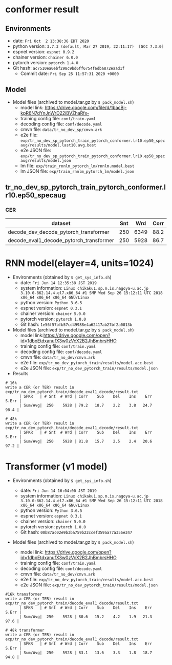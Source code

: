 # conformer result
## Environments
- date: `Fri Oct  2 13:38:36 EDT 2020`
- python version: `3.7.3 (default, Mar 27 2019, 22:11:17)  [GCC 7.3.0]`
- espnet version: `espnet 0.9.2`
- chainer version: `chainer 6.0.0`
- pytorch version: `pytorch 1.4.0`
- Git hash: `ac7510ea0ebf298c9bd6ff6754f6dba872eaad1f`
  - Commit date: `Fri Sep 25 11:57:31 2020 +0000`

## Model
- Model files (archived to model.tar.gz by `$ pack_model.sh`)
  - model link: https://drive.google.com/file/d/1bacBj-kpR6N7dYnJnWrD22iBVZhaRfx-
  - training config file: `conf/train.yaml`
  - decoding config file: `conf/decode.yaml`
  - cmvn file: `data/tr_no_dev_sp/cmvn.ark`
  - e2e file: `exp/tr_no_dev_sp_pytorch_train_pytorch_conformer.lr10.ep50_specaug/results/model.last10.avg.best`
  - e2e JSON file: `exp/tr_no_dev_sp_pytorch_train_pytorch_conformer.lr10.ep50_specaug/results/model.json`
  - lm file: `exp/train_rnnlm_pytorch_lm/rnnlm.model.best`
  - lm JSON file: `exp/train_rnnlm_pytorch_lm/model.json`

## tr_no_dev_sp_pytorch_train_pytorch_conformer.lr10.ep50_specaug
### CER

|dataset|Snt|Wrd|Corr|Sub|Del|Ins|Err|S.Err|
|---|---|---|---|---|---|---|---|---|
|decode_dev_decode_pytorch_transformer|250|6349|88.2|9.6|2.1|1.2|13.0|86.0|
|decode_eval1_decode_pytorch_transformer|250|5928|86.7|10.7|2.5|1.3|14.5|88.0|

# RNN model(elayer=4, units=1024)
  - Environments (obtained by `$ get_sys_info.sh`)
    - date: `Fri Jun 14 12:35:38 JST 2019`
    - system information: `Linux chikaku1.sp.m.is.nagoya-u.ac.jp 3.10.0-862.14.4.el7.x86_64 #1 SMP Wed Sep 26 15:12:11 UTC 2018 x86_64 x86_64 x86_64 GNU/Linux`
    - python version: `Python 3.6.5`
    - espnet version: `espnet 0.3.1`
    - chainer version: `chainer 5.0.0`
    - pytorch version: `pytorch 1.0.0`
    - Git hash: `1e56f57bfb57cd49988e4a62417ab27bf2a0013b`
  - Model files (archived to model.tar.gz by `$ pack_model.sh`)
    - model link:https://drive.google.com/open?id=1dboEtdxanufX3w0zVcX2B2JhBmbrsHHO
    - training config file: `conf/train.yaml`
    - decoding config file: `conf/decode.yaml`
    - cmvn file: `data/tr_no_dev/cmvn.ark`
    - e2e file: `exp/tr_no_dev_pytorch_train/results/model.acc.best`
    - e2e JSON file: `exp/tr_no_dev_pytorch_train/results/model.json`
  - Results

```
# 16k
write a CER (or TER) result in exp/tr_no_dev_pytorch_train/decode_eval1_decode/result.txt
      | SPKR   | # Snt  # Wrd | Corr    Sub    Del    Ins    Err  S.Err |
      | Sum/Avg|  250    5928 | 79.2   18.7    2.2    3.8   24.7   98.4 |

# 48k
write a CER (or TER) result in exp/tr_no_dev_pytorch_train/decode_eval1_decode/result.txt
      | SPKR   | # Snt  # Wrd | Corr    Sub    Del    Ins    Err  S.Err |
      | Sum/Avg|  250    5928 | 81.8   15.7    2.5    2.4   20.6   97.2 |

```
# Transformer (v1 model)
  - Environments (obtained by `$ get_sys_info.sh`)
    - date: `Fri Jun 14 16:04:00 JST 2019`
    - system information: `Linux chikaku1.sp.m.is.nagoya-u.ac.jp 3.10.0-862.14.4.el7.x86_64 #1 SMP Wed Sep 26 15:12:11 UTC 2018 x86_64 x86_64 x86_64 GNU/Linux`
    - python version: `Python 3.6.5`
    - espnet version: `espnet 0.3.1`
    - chainer version: `chainer 5.0.0`
    - pytorch version: `pytorch 1.0.0`
    - Git hash: `00b87ac02e9b3ba759b22ccef359aa77a356e347`

  - Model files (archived to model.tar.gz by `$ pack_model.sh`)
    - model link: https://drive.google.com/open?id=1dboEtdxanufX3w0zVcX2B2JhBmbrsHHO
    - training config file: `conf/train.yaml`
    - decoding config file: `conf/decode.yaml`
    - cmvn file: `data/tr_no_dev/cmvn.ark`
    - e2e file: `exp/tr_no_dev_pytorch_train/results/model.acc.best`
    - e2e JSON file: `exp/tr_no_dev_pytorch_train/results/model.json`

```
#16k transformer
write a CER (or TER) result in exp/tr_no_dev_pytorch_train/decode_eval1_decode/result.txt
      | SPKR   | # Snt  # Wrd | Corr    Sub    Del    Ins    Err  S.Err |
      | Sum/Avg|  250    5928 | 80.6   15.2    4.2    1.9   21.3   97.6 |

# 48k transformer
write a CER (or TER) result in exp/tr_no_dev_pytorch_train/decode_eval1_decode/result.txt
      | SPKR   | # Snt  # Wrd | Corr    Sub    Del    Ins    Err  S.Err |
      | Sum/Avg|  250    5928 | 83.1   13.6    3.3    1.8   18.7   94.8 |

```
